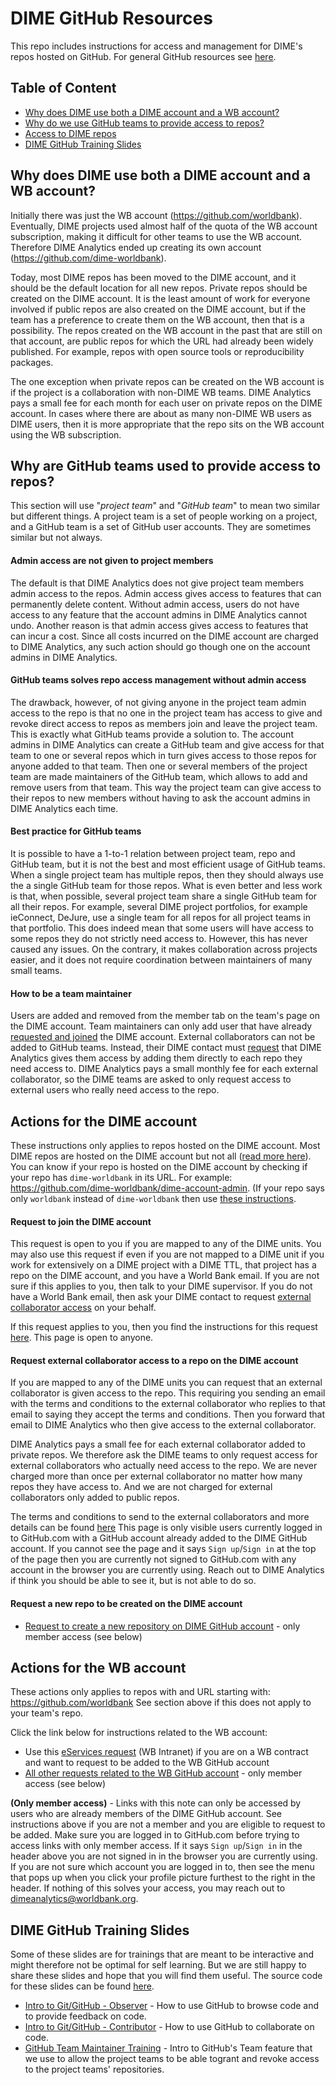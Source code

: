 # DIME GitHub Resources

This repo includes instructions for access and management
for DIME's repos hosted on GitHub.
For general GitHub resources see [here](https://osf.io/e54gy/).

## Table of Content

* [Why does DIME use both a DIME account and a WB account?](#why-does-dime-use-both-a-dime-account-and-a-wb-account)
* [Why do we use GitHub teams to provide access to repos?](#why-does-dime-use-both-a-dime-account-and-a-wb-account)
* [Access to DIME repos](#actions-for-the-dime-account)
* [DIME GitHub Training Slides](#dime-github-training-slides)

## Why does DIME use both a DIME account and a WB account?

Initially there was just the WB account (https://github.com/worldbank).
Eventually, DIME projects used almost half of the quota
of the WB account subscription,
making it difficult for other teams to use the WB account.
Therefore DIME Analytics ended up
creating its own account (https://github.com/dime-worldbank).

Today, most DIME repos has been moved to the DIME account,
and it should be the default location for all new repos.
Private repos should be created on the DIME account.
It is the least amount of work for everyone involved if public repos
are also created on the DIME account,
but if the team has a preference to create them on the WB account,
then that is a possibility.
The repos created on the WB account in the past that are still on that account,
are public repos for which the URL had already been widely published.
For example, repos with open source tools or reproducibility packages.

The one exception when private repos can be created on the WB account
is if the project is a collaboration with non-DIME WB teams.
DIME Analytics pays a small fee for each month for each user
on private repos on the DIME account.
In cases where there are about as many non-DIME WB users as DIME users,
then it is more appropriate that the repo
sits on the WB account using the WB subscription.

## Why are GitHub teams used to provide access to repos?

This section will use "_project team_" and "_GitHub team_"
to mean two similar but different things.
A project team is a set of people working on a project,
and a GitHub team is a set of GitHub user accounts.
They are sometimes similar but not always.

#### Admin access are not given to project members

The default is that DIME Analytics does not
give project team members admin access to the repos.
Admin access gives access to features that can permanently delete content.
Without admin access, users do not have access to any feature that
the account admins in DIME Analytics cannot undo.
Another reason is that admin access gives access
to features that can incur a cost.
Since all costs incurred on the DIME account are charged to DIME Analytics,
any such action should go though one on the account admins in DIME Analytics.

#### GitHub teams solves repo access management without admin access

The drawback, however, of not giving anyone in the project team
admin access to the repo is that no one in the project team has access to
give and revoke direct access to repos
as members join and leave the project team.
This is exactly what GitHub teams provide a solution to.
The account admins in DIME Analytics can create a GitHub team and
give access for that team to one or several repos
which in turn gives access to those repos for anyone added to that team.
Then one or several members of the project team
are made maintainers of the GitHub team,
which allows to add and remove users from that team.
This way the project team can give access to their repos to new members
without having to ask the account admins in DIME Analytics each time.

#### Best practice for GitHub teams

It is possible to have a 1-to-1 relation
between project team, repo and GitHub team,
but it is not the best and most efficient usage of GitHub teams.
When a single project team has multiple repos,
then they should always use the a single GitHub team for those repos.
What is even better and less work is that, when possible,
several project team share a single GitHub team for all their repos.
For example, several DIME project portfolios, for example ieConnect, DeJure,
use a single team for all repos for all project teams in that portfolio.
This does indeed mean that some users will have access
to some repos they do not strictly need access to.
However, this has never caused any issues.
On the contrary, it makes collaboration across projects easier,
and it does not require coordination between maintainers of many small teams.

#### How to be a team maintainer

Users are added and removed from the member tab
on the team's page on the DIME account.
Team maintainers can only add user that have already
[requested and joined](#actions-for-the-dime-account) the DIME account.
External collaborators can not be added to GitHub teams.
Instead, their DIME contact must [request](#actions-for-the-dime-account)
that DIME Analytics gives them access
by adding them directly to each repo they need access to.
DIME Analytics pays a small monthly fee for each external collaborator,
so the DIME teams are asked to only request access to external users
who really need access to the repo.

## Actions for the DIME account

These instructions only applies to repos hosted on the DIME account.
Most DIME repos are hosted on the DIME account but not all
([read more here](#why-does-dime-use-both-the-dime-account-and-the-wb-account)).
You can know if your repo is hosted on the DIME account by checking
if your repo has `dime-worldbank` in its URL.
For example: https://github.com/dime-worldbank/dime-account-admin.
(If your repo says only `worldbank` instead of `dime-worldbank` then use
[these instructions](#actions-for-the-wb-account).

#### Request to join the DIME account

This request is open to you if you are mapped to any of the DIME units.
You may also use this request if even if you are not mapped to a DIME unit if
you work for extensively on a DIME project with a DIME TTL,
that project has a repo on the DIME account,
and you have a World Bank email.
If you are not sure if this applies to you, then talk to your DIME supervisor.
If you do not have a World Bank email, then ask your DIME contact to request
[external collaborator access](#request-external-collaborator-access-to-a-repo-on-the-dime-account)
on your behalf.

If this request applies to you, then you find the instructions for this request
[here](https://github.com/dime-worldbank/dime-account-admin/blob/main/instructions/request-access-dime-org.md).
This page is open to anyone.

#### Request external collaborator access to a repo on the DIME account

If you are mapped to any of the DIME units you can request that
an external collaborator is given access to the repo.
This requiring you sending an email with the terms and conditions
to the external collaborator who replies
to that email to saying they accept the terms and conditions.
Then you forward that email to DIME Analytics who then
give access to the external collaborator.

DIME Analytics pays a small fee for
each external collaborator added to private repos.
We therefore ask the DIME teams to only request access
for external collaborators who actually need access to the repo.
We are never charged more than once per external collaborator
no matter how many repos they have access to.
And we are not charged for external collaborators only added to public repos.

The terms and conditions to send to the external collaborators
and more details can be found
[here](https://github.com/dime-worldbank/dime-account-admin-private/blob/main/instructions/add-external-collaborator-dime-org.md)
This page is only visible users currently logged in to GitHub.com
with a GitHub account already added to the DIME GitHub account.
If you cannot see the page and it says `Sign up`/`Sign in` at
the top of the page then you are currently not signed to GitHub.com
with any account in the browser you are currently using. 
Reach out to DIME Analytics if think you should be able to see it,
but is not able to do so.

#### Request a new repo to be created on the DIME account

* [Request to create a new repository on DIME GitHub account](https://github.com/dime-worldbank/dime-account-admin-private/blob/main/instructions/request-new-repo-dime-org.md) - only member access (see below)

## Actions for the WB account

These actions only applies to repos with and URL starting with: https://github.com/worldbank
See section above if this does not apply to your team's repo.

Click the link below for instructions related to the WB account:

* Use this [eServices request](https://worldbankgroup.service-now.com/wbg?id=wbg_sc_catalog&sys_id=910e1739db1a54903c5960ab13961912) (WB Intranet) if you are on a WB contract and want to request to be added to the WB GitHub account
* [All other requests related to the WB GitHub account](https://github.com/dime-worldbank/dime-account-admin-private/blob/main/instructions/wb-github-account.md)  - only member access (see below)

**(Only member access)** - Links with this note can only be accessed by users who are already members of the DIME GitHub account. 
See instructions above if you are not a member and you are eligible to request to be added. 
Make sure you are logged in to GitHub.com before trying to access links with only member access. 
If it says `Sign up`/`Sign in` in the header above you are not signed in in the browser you are currently using. 
If you are not sure which account you are logged in to, 
then see the menu that pops up when you click your profile picture furthest to the right in the header. 
If nothing of this solves your access, you may reach out to dimeanalytics@worldbank.org.

## DIME GitHub Training Slides

Some of these slides are for trainings that are meant to be interactive and might therefore not be optimal for self learning. But we are still happy to share these slides and hope that you will find them useful. The source code for these slides can be found [here](https://github.com/worldbank/dime-github-trainings/tree/main/GitHub-trainings).

* [Intro to Git/GitHub - Observer](https://osf.io/a2htb/) - How to use GitHub to browse code and to provide feedback on code.
* [Intro to Git/GitHub - Contributor](https://osf.io/2mz4j/) - How to use GitHub to collaborate on code.
* [GitHub Team Maintainer Training](https://osf.io/arpyc/) - Intro to GitHub's Team feature that we use to allow the project teams to be able togrant and revoke access to the project teams' repositories.
